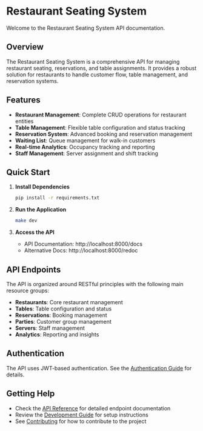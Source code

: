 # Restaurant Seating System

Welcome to the Restaurant Seating System API documentation.

## Overview

The Restaurant Seating System is a comprehensive API for managing restaurant seating, reservations, and table assignments. It provides a robust solution for restaurants to handle customer flow, table management, and reservation systems.

## Features

- **Restaurant Management**: Complete CRUD operations for restaurant entities
- **Table Management**: Flexible table configuration and status tracking
- **Reservation System**: Advanced booking and reservation management
- **Waiting List**: Queue management for walk-in customers
- **Real-time Analytics**: Occupancy tracking and reporting
- **Staff Management**: Server assignment and shift tracking

## Quick Start

1. **Install Dependencies**
   ```bash
   pip install -r requirements.txt
   ```

2. **Run the Application**
   ```bash
   make dev
   ```

3. **Access the API**
   - API Documentation: http://localhost:8000/docs
   - Alternative Docs: http://localhost:8000/redoc

## API Endpoints

The API is organized around RESTful principles with the following main resource groups:

- **Restaurants**: Core restaurant management
- **Tables**: Table configuration and status
- **Reservations**: Booking management
- **Parties**: Customer group management
- **Servers**: Staff management
- **Analytics**: Reporting and insights

## Authentication

The API uses JWT-based authentication. See the [Authentication Guide](api/authentication.md) for details.

## Getting Help

- Check the [API Reference](api/overview.md) for detailed endpoint documentation
- Review the [Development Guide](development/setup.md) for setup instructions
- See [Contributing](development/contributing.md) for how to contribute to the project
